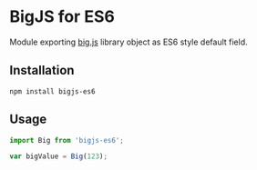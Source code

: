 # BigJS for ES6

Module exporting [big.js](https://github.com/MikeMcl/big.js/) library object as ES6 style default field.

## Installation

```
npm install bigjs-es6
```

## Usage

```javascript
import Big from 'bigjs-es6';

var bigValue = Big(123);
```
